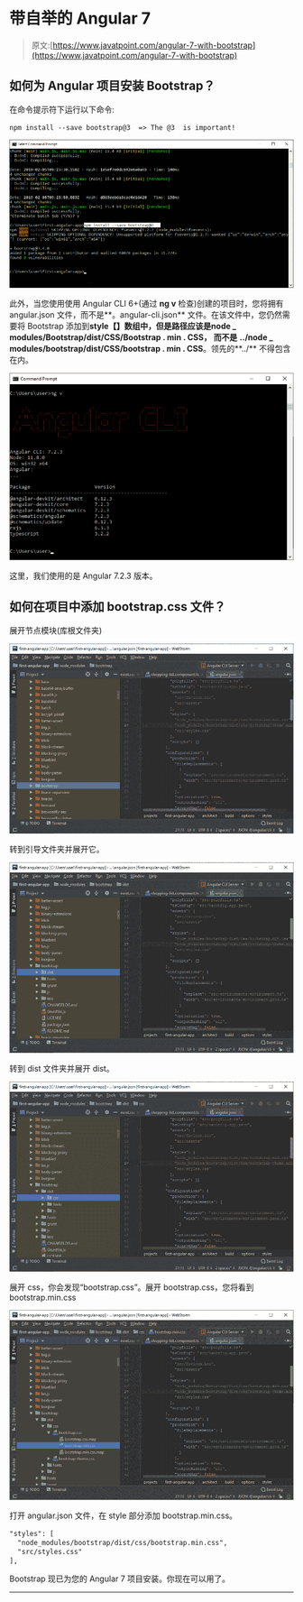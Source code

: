 # 带自举的 Angular 7

> 原文:[https://www.javatpoint.com/angular-7-with-bootstrap](https://www.javatpoint.com/angular-7-with-bootstrap)

## 如何为 Angular 项目安装 Bootstrap？

在命令提示符下运行以下命令:

```
npm install --save bootstrap@3  => The @3  is important!

```

![Angular 7 with Bootstrap](img/d1fc42c5930c54ccce5e8636e2e86fd0.png)

此外，当您使用使用 Angular CLI 6+(通过 **ng v** 检查)创建的项目时，您将拥有 angular.json 文件，而不是**。angular-cli.json** 文件。在该文件中，您仍然需要将 Bootstrap 添加到**style【】**数组中，但是路径应该是**node _ modules/Bootstrap/dist/CSS/Bootstrap . min . CSS，** **而不是** **../node _ modules/bootstrap/dist/CSS/bootstrap . min . CSS**。领先的**../** 不得包含在内。

![Angular 7 with Bootstrap](img/ef5b5dac33e2b5155f2bdabfbee22dc7.png)

这里，我们使用的是 Angular 7.2.3 版本。

## 如何在项目中添加 bootstrap.css 文件？

展开节点模块(库根文件夹)

![Angular 7 with Bootstrap](img/2e0f5a002644c5c850f9bbfe0fe878ca.png)

转到引导文件夹并展开它。

![Angular 7 with Bootstrap](img/c7729c6333b8a253d342717d806bbe9a.png)

转到 dist 文件夹并展开 dist。

![Angular 7 with Bootstrap](img/3ad2327f5febf356312d00b9403db00e.png)

展开 css，你会发现“bootstrap.css”。展开 bootstrap.css，您将看到 bootstrap.min.css

![Angular 7 with Bootstrap](img/a7412b2a53df8344a569b4798a9d636d.png)

打开 angular.json 文件，在 style 部分添加 bootstrap.min.css。

```
"styles": [
  "node_modules/bootstrap/dist/css/bootstrap.min.css",
  "src/styles.css"
],

```

Bootstrap 现已为您的 Angular 7 项目安装。你现在可以用了。

* * *